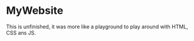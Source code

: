 # MyWebsite

 This is unfinished, it was more like a playground to play around with HTML, CSS ans JS.
